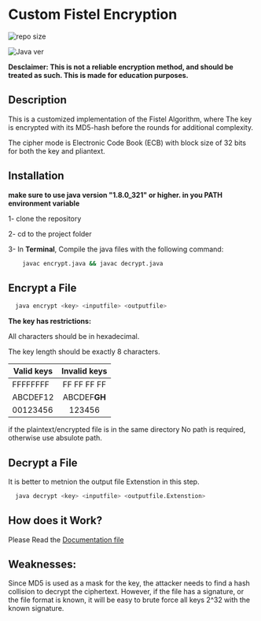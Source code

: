 
# Custom Fistel Encryption 

![repo size](https://img.shields.io/github/repo-size/Faris-Alkhadhari/Custom-Fistel-Encryption)

![Java ver](https://img.shields.io/badge/Java-1.8.0__321-red)


**Desclaimer: This is not a reliable encryption method, and should be treated as such. This is made for education purposes.**
## Description

This is a customized implementation of the Fistel Algorithm, where The key is encrypted with its MD5-hash before the rounds for additional complexity. 

The cipher mode is Electronic Code Book (ECB) with block size of 32 bits for both the key and pliantext.


## Installation
**make sure to use java version "1.8.0_321" or higher. in you PATH environment variable**

1- clone the repository

2- cd to the project folder

3- In **Terminal**, Compile the java files with the following command:

```bash
    javac encrypt.java && javac decrypt.java
```
    
## Encrypt a File



```bash
  java encrypt <key> <inputfile> <outputfile>
```

**The key has restrictions:**

All characters should be in hexadecimal.

The key length should be exactly 8 characters.

| Valid keys        | Invalid keys           |
| ------------- |:-------------:|
| FFFFFFFF      | FF FF FF FF |
| ABCDEF12      | ABCDEF**GH**      | 
| 00123456| 123456      |


if the plaintext/encrypted file is in the same directory No path is required, otherwise use absulote path.


## Decrypt a File

It is better to metnion the output file Extenstion in this step.

```bash
  java decrypt <key> <inputfile> <outputfile.Extenstion>
```


## How does it Work?

Please Read the 
[Documentation file](https://github.com/Faris-Alkhadhari/Custom-Fistel-Encryption/Documentatiom.docx)

## Weaknesses:

Since MD5 is used as a mask for the key, the attacker needs to find a hash collision to decrypt the ciphertext. However, if the file has a signature, or the file format is known, it will be easy to brute force all keys 2^32 with the known signature.
